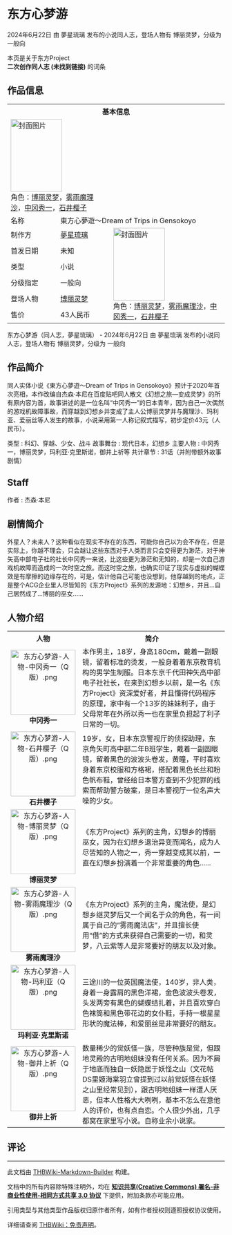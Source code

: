 # 东方心梦游

<!-- source html: G:\repos\THBWiki-Markdown-Builder\THBWikiMarkdown\Temp\main\6\6d\ns0%3A%E4%B8%9C%E6%96%B9%E5%BF%83%E6%A2%A6%E6%B8%B8.html -->

2024年6月22日 由 夢星琉璃  发布的小说同人志，登场人物有 博丽灵梦，分级为 一般向

本页是关于东方Project  
 **二次创作同人志 (未找到链接)** 的词条
## 作品信息

<table><tbody><tr><th colspan="3">基本信息</th></tr><tr><td class="cover-artwork-mobile" colspan="2"><a href="./文件-东方心梦游封面.png.md" class="image" title="封面图片"><img alt="封面图片" src="https://upload.thwiki.cc/thumb/1/10/%E4%B8%9C%E6%96%B9%E5%BF%83%E6%A2%A6%E6%B8%B8%E5%B0%81%E9%9D%A2.png/119px-%E4%B8%9C%E6%96%B9%E5%BF%83%E6%A2%A6%E6%B8%B8%E5%B0%81%E9%9D%A2.png" decoding="async" loading="lazy" width="119" height="168" srcset="https://upload.thwiki.cc/thumb/1/10/%E4%B8%9C%E6%96%B9%E5%BF%83%E6%A2%A6%E6%B8%B8%E5%B0%81%E9%9D%A2.png/178px-%E4%B8%9C%E6%96%B9%E5%BF%83%E6%A2%A6%E6%B8%B8%E5%B0%81%E9%9D%A2.png 1.5x, https://upload.thwiki.cc/thumb/1/10/%E4%B8%9C%E6%96%B9%E5%BF%83%E6%A2%A6%E6%B8%B8%E5%B0%81%E9%9D%A2.png/238px-%E4%B8%9C%E6%96%B9%E5%BF%83%E6%A2%A6%E6%B8%B8%E5%B0%81%E9%9D%A2.png 2x" data-file-width="2150" data-file-height="3035"></a><div class="cover-char">角色：<a href="./博丽灵梦.md" title="博丽灵梦">博丽灵梦</a>，<a href="./雾雨魔理沙.md" title="雾雨魔理沙">雾雨魔理沙</a>，<a href="/index.php?title=%E4%B8%AD%E5%86%88%E7%A7%80%E4%B8%80&amp;action=edit&amp;redlink=1" class="new" title="中冈秀一（页面不存在）">中冈秀一</a>，<a href="/index.php?title=%E7%9F%B3%E4%BA%95%E6%A8%B1%E5%AD%90&amp;action=edit&amp;redlink=1" class="new" title="石井樱子（页面不存在）">石井樱子</a></div></td>
</tr><tr><td class="label">名称</td><td colspan="2"> 東方心夢遊～Dream of Trips in Gensokoyo </td></tr><tr><td class="label">制作方</td><td><a href="./夢星琉璃.md" title="夢星琉璃">夢星琉璃</a></td><td class="cover-artwork" rowspan="6" style="min-width:168px;"><a href="./文件-东方心梦游封面.png.md" class="image" title="封面图片"><img alt="封面图片" src="https://upload.thwiki.cc/thumb/1/10/%E4%B8%9C%E6%96%B9%E5%BF%83%E6%A2%A6%E6%B8%B8%E5%B0%81%E9%9D%A2.png/119px-%E4%B8%9C%E6%96%B9%E5%BF%83%E6%A2%A6%E6%B8%B8%E5%B0%81%E9%9D%A2.png" decoding="async" loading="lazy" width="119" height="168" srcset="https://upload.thwiki.cc/thumb/1/10/%E4%B8%9C%E6%96%B9%E5%BF%83%E6%A2%A6%E6%B8%B8%E5%B0%81%E9%9D%A2.png/178px-%E4%B8%9C%E6%96%B9%E5%BF%83%E6%A2%A6%E6%B8%B8%E5%B0%81%E9%9D%A2.png 1.5x, https://upload.thwiki.cc/thumb/1/10/%E4%B8%9C%E6%96%B9%E5%BF%83%E6%A2%A6%E6%B8%B8%E5%B0%81%E9%9D%A2.png/238px-%E4%B8%9C%E6%96%B9%E5%BF%83%E6%A2%A6%E6%B8%B8%E5%B0%81%E9%9D%A2.png 2x" data-file-width="2150" data-file-height="3035"></a><div class="cover-char">角色：<a href="./博丽灵梦.md" title="博丽灵梦">博丽灵梦</a>，<a href="./雾雨魔理沙.md" title="雾雨魔理沙">雾雨魔理沙</a>，<a href="/index.php?title=%E4%B8%AD%E5%86%88%E7%A7%80%E4%B8%80&amp;action=edit&amp;redlink=1" class="new" title="中冈秀一（页面不存在）">中冈秀一</a>，<a href="/index.php?title=%E7%9F%B3%E4%BA%95%E6%A8%B1%E5%AD%90&amp;action=edit&amp;redlink=1" class="new" title="石井樱子（页面不存在）">石井樱子</a></div></td>
</tr><tr><td class="label">首发日期</td><td>未知</td></tr><tr><td class="label">类型</td><td>小说</td></tr><tr><td class="label">分级指定</td><td>一般向</td></tr><tr><td class="label">登场人物</td><td><a href="./博丽灵梦.md" title="博丽灵梦">博丽灵梦</a></td></tr><tr><td class="label">售价</td><td>43人民币</td></tr></tbody></table>

东方心梦游（同人志，夢星琉璃） - 2024年6月22日 由 夢星琉璃  发布的小说同人志，登场人物有 博丽灵梦，分级为 一般向
## 作品简介
  
同人实体小说《東方心夢遊～Dream of Trips in Gensokoyo》预计于2020年首次亮相，本作改编自杰森·本尼在百度贴吧同人散文《幻想之旅—变成灵梦》的所有原内容为首，故事讲述的是一位名叫“中冈秀一”的日本青年，因为自己一次偶然的游戏机故障事故，而穿越到幻想乡并变成了主人公博丽灵梦并与魔理沙、玛利亚、爱丽丝等人发生的故事，小说采用第一人称记叙式描写，初步定价43元（人民币）。
  

类型
: 科幻、穿越、少女、战斗
故事舞台
: 现代日本，幻想乡
主要人物
: 中冈秀一，博丽灵梦，玛利亚·克里斯诺，御井上祈等
共计章节
: 31话（并附带额外故事剧情）

## Staff
作者
: 杰森·本尼

## 剧情简介
  
外星人？未来人？这种看似在现实不存在的东西，可能你自己以为会不存在，但是实际上，你越不理会，只会越让这些东西对于人类而言只会变得更为渺茫，对于神矢高中部电子社的社长中冈秀一来说，比这些更为渺茫和无知的，却是一次自己游戏机故障而造成的一次时空之旅。而这时空之旅，也确实印证了现实与虚拟的蝴蝶效是有摩擦的边缘存在的，可是，估计他自己可能也没想到，他穿越到的地点，正是整个ACG企业里人尽皆知的《东方Project》系列的发源地：幻想乡，并且...自己居然成了...博丽的巫女......
  

## 人物介绍

<table>
<tbody><tr>
<th>人物
</th>
<th>简介
</th></tr>
<tr>
<td style="text-align:center"><a href="./文件-东方心梦游-人物-中冈秀一（Q版）.png.md" class="image"><img alt="东方心梦游-人物-中冈秀一（Q版）.png" src="https://upload.thwiki.cc/thumb/a/ab/%E4%B8%9C%E6%96%B9%E5%BF%83%E6%A2%A6%E6%B8%B8-%E4%BA%BA%E7%89%A9-%E4%B8%AD%E5%86%88%E7%A7%80%E4%B8%80%EF%BC%88Q%E7%89%88%EF%BC%89.png/150px-%E4%B8%9C%E6%96%B9%E5%BF%83%E6%A2%A6%E6%B8%B8-%E4%BA%BA%E7%89%A9-%E4%B8%AD%E5%86%88%E7%A7%80%E4%B8%80%EF%BC%88Q%E7%89%88%EF%BC%89.png" decoding="async" loading="lazy" width="150" height="150" srcset="https://upload.thwiki.cc/thumb/a/ab/%E4%B8%9C%E6%96%B9%E5%BF%83%E6%A2%A6%E6%B8%B8-%E4%BA%BA%E7%89%A9-%E4%B8%AD%E5%86%88%E7%A7%80%E4%B8%80%EF%BC%88Q%E7%89%88%EF%BC%89.png/225px-%E4%B8%9C%E6%96%B9%E5%BF%83%E6%A2%A6%E6%B8%B8-%E4%BA%BA%E7%89%A9-%E4%B8%AD%E5%86%88%E7%A7%80%E4%B8%80%EF%BC%88Q%E7%89%88%EF%BC%89.png 1.5x, https://upload.thwiki.cc/thumb/a/ab/%E4%B8%9C%E6%96%B9%E5%BF%83%E6%A2%A6%E6%B8%B8-%E4%BA%BA%E7%89%A9-%E4%B8%AD%E5%86%88%E7%A7%80%E4%B8%80%EF%BC%88Q%E7%89%88%EF%BC%89.png/300px-%E4%B8%9C%E6%96%B9%E5%BF%83%E6%A2%A6%E6%B8%B8-%E4%BA%BA%E7%89%A9-%E4%B8%AD%E5%86%88%E7%A7%80%E4%B8%80%EF%BC%88Q%E7%89%88%EF%BC%89.png 2x" data-file-width="1244" data-file-height="1244"></a><br><b>中冈秀一</b>
</td>
<td>本作男主，18岁，身高180cm，戴着一副眼镜，留着标准的烫发，一般身着着东京教育机构的男学生制服。日本东京千代田神矢高中部电子社社长，在来到幻想乡以前，是一名《东方Project》资深爱好者，并且懂得代码程序的原理，家中有一个13岁的妹妹利子，由于父母常年在外所以秀一也在家里负担起了利子日常的一切。
</td></tr>
<tr>
<td style="text-align:center"><a href="./文件-东方心梦游-人物-石井樱子（Q版）.png.md" class="image"><img alt="东方心梦游-人物-石井樱子（Q版）.png" src="https://upload.thwiki.cc/thumb/9/97/%E4%B8%9C%E6%96%B9%E5%BF%83%E6%A2%A6%E6%B8%B8-%E4%BA%BA%E7%89%A9-%E7%9F%B3%E4%BA%95%E6%A8%B1%E5%AD%90%EF%BC%88Q%E7%89%88%EF%BC%89.png/150px-%E4%B8%9C%E6%96%B9%E5%BF%83%E6%A2%A6%E6%B8%B8-%E4%BA%BA%E7%89%A9-%E7%9F%B3%E4%BA%95%E6%A8%B1%E5%AD%90%EF%BC%88Q%E7%89%88%EF%BC%89.png" decoding="async" loading="lazy" width="150" height="150" srcset="https://upload.thwiki.cc/thumb/9/97/%E4%B8%9C%E6%96%B9%E5%BF%83%E6%A2%A6%E6%B8%B8-%E4%BA%BA%E7%89%A9-%E7%9F%B3%E4%BA%95%E6%A8%B1%E5%AD%90%EF%BC%88Q%E7%89%88%EF%BC%89.png/225px-%E4%B8%9C%E6%96%B9%E5%BF%83%E6%A2%A6%E6%B8%B8-%E4%BA%BA%E7%89%A9-%E7%9F%B3%E4%BA%95%E6%A8%B1%E5%AD%90%EF%BC%88Q%E7%89%88%EF%BC%89.png 1.5x, https://upload.thwiki.cc/thumb/9/97/%E4%B8%9C%E6%96%B9%E5%BF%83%E6%A2%A6%E6%B8%B8-%E4%BA%BA%E7%89%A9-%E7%9F%B3%E4%BA%95%E6%A8%B1%E5%AD%90%EF%BC%88Q%E7%89%88%EF%BC%89.png/300px-%E4%B8%9C%E6%96%B9%E5%BF%83%E6%A2%A6%E6%B8%B8-%E4%BA%BA%E7%89%A9-%E7%9F%B3%E4%BA%95%E6%A8%B1%E5%AD%90%EF%BC%88Q%E7%89%88%EF%BC%89.png 2x" data-file-width="1244" data-file-height="1244"></a><br><b>石井樱子</b>
</td>
<td>19岁，女，日本东京警视厅的侦探助理，东京角矢町高中部二年B班学生，戴着一副圆眼镜，留着黑色的波波头卷发，黄瞳，平时喜欢身着东京校服和方格裙，搭配着黑色长丝和粉色帆布鞋，曾经给日本警方查到不少犯罪的线索而帮助警方破案，是日本警视厅一位名声大噪的少女。
</td></tr>
<tr>
<td style="text-align:center"><a href="./文件-东方心梦游-人物-博丽灵梦（Q版）.png.md" class="image"><img alt="东方心梦游-人物-博丽灵梦（Q版）.png" src="https://upload.thwiki.cc/thumb/6/67/%E4%B8%9C%E6%96%B9%E5%BF%83%E6%A2%A6%E6%B8%B8-%E4%BA%BA%E7%89%A9-%E5%8D%9A%E4%B8%BD%E7%81%B5%E6%A2%A6%EF%BC%88Q%E7%89%88%EF%BC%89.png/150px-%E4%B8%9C%E6%96%B9%E5%BF%83%E6%A2%A6%E6%B8%B8-%E4%BA%BA%E7%89%A9-%E5%8D%9A%E4%B8%BD%E7%81%B5%E6%A2%A6%EF%BC%88Q%E7%89%88%EF%BC%89.png" decoding="async" loading="lazy" width="150" height="150" srcset="https://upload.thwiki.cc/thumb/6/67/%E4%B8%9C%E6%96%B9%E5%BF%83%E6%A2%A6%E6%B8%B8-%E4%BA%BA%E7%89%A9-%E5%8D%9A%E4%B8%BD%E7%81%B5%E6%A2%A6%EF%BC%88Q%E7%89%88%EF%BC%89.png/225px-%E4%B8%9C%E6%96%B9%E5%BF%83%E6%A2%A6%E6%B8%B8-%E4%BA%BA%E7%89%A9-%E5%8D%9A%E4%B8%BD%E7%81%B5%E6%A2%A6%EF%BC%88Q%E7%89%88%EF%BC%89.png 1.5x, https://upload.thwiki.cc/thumb/6/67/%E4%B8%9C%E6%96%B9%E5%BF%83%E6%A2%A6%E6%B8%B8-%E4%BA%BA%E7%89%A9-%E5%8D%9A%E4%B8%BD%E7%81%B5%E6%A2%A6%EF%BC%88Q%E7%89%88%EF%BC%89.png/300px-%E4%B8%9C%E6%96%B9%E5%BF%83%E6%A2%A6%E6%B8%B8-%E4%BA%BA%E7%89%A9-%E5%8D%9A%E4%B8%BD%E7%81%B5%E6%A2%A6%EF%BC%88Q%E7%89%88%EF%BC%89.png 2x" data-file-width="1244" data-file-height="1244"></a><br><b>博丽灵梦</b>
</td>
<td>《东方Project》系列的主角，幻想乡的博丽巫女，因为在幻想乡退治异变而闻名，成为人尽皆知的人物之一，秀一穿越变成其以前，一直在幻想乡扮演着一个非常重要的角色......
</td></tr>
<tr>
<td style="text-align:center"><a href="./文件-东方心梦游-人物-雾雨魔理沙（Q版）.png.md" class="image"><img alt="东方心梦游-人物-雾雨魔理沙（Q版）.png" src="https://upload.thwiki.cc/thumb/c/c8/%E4%B8%9C%E6%96%B9%E5%BF%83%E6%A2%A6%E6%B8%B8-%E4%BA%BA%E7%89%A9-%E9%9B%BE%E9%9B%A8%E9%AD%94%E7%90%86%E6%B2%99%EF%BC%88Q%E7%89%88%EF%BC%89.png/150px-%E4%B8%9C%E6%96%B9%E5%BF%83%E6%A2%A6%E6%B8%B8-%E4%BA%BA%E7%89%A9-%E9%9B%BE%E9%9B%A8%E9%AD%94%E7%90%86%E6%B2%99%EF%BC%88Q%E7%89%88%EF%BC%89.png" decoding="async" loading="lazy" width="150" height="150" srcset="https://upload.thwiki.cc/thumb/c/c8/%E4%B8%9C%E6%96%B9%E5%BF%83%E6%A2%A6%E6%B8%B8-%E4%BA%BA%E7%89%A9-%E9%9B%BE%E9%9B%A8%E9%AD%94%E7%90%86%E6%B2%99%EF%BC%88Q%E7%89%88%EF%BC%89.png/225px-%E4%B8%9C%E6%96%B9%E5%BF%83%E6%A2%A6%E6%B8%B8-%E4%BA%BA%E7%89%A9-%E9%9B%BE%E9%9B%A8%E9%AD%94%E7%90%86%E6%B2%99%EF%BC%88Q%E7%89%88%EF%BC%89.png 1.5x, https://upload.thwiki.cc/thumb/c/c8/%E4%B8%9C%E6%96%B9%E5%BF%83%E6%A2%A6%E6%B8%B8-%E4%BA%BA%E7%89%A9-%E9%9B%BE%E9%9B%A8%E9%AD%94%E7%90%86%E6%B2%99%EF%BC%88Q%E7%89%88%EF%BC%89.png/300px-%E4%B8%9C%E6%96%B9%E5%BF%83%E6%A2%A6%E6%B8%B8-%E4%BA%BA%E7%89%A9-%E9%9B%BE%E9%9B%A8%E9%AD%94%E7%90%86%E6%B2%99%EF%BC%88Q%E7%89%88%EF%BC%89.png 2x" data-file-width="1244" data-file-height="1244"></a><br><b>雾雨魔理沙</b>
</td>
<td>《东方Project》系列的主角，魔法使，是幻想乡继灵梦后又一个闻名于众的角色，有一间属于自己的“雾雨魔法店”，并且擅长使用“借”的方式来获得自己需要的一切，和灵梦，八云紫等人是非常要好的朋友以及对象。
</td></tr>
<tr>
<td style="text-align:center"><a href="./文件-东方心梦游-人物-玛利亚（Q版）.png.md" class="image"><img alt="东方心梦游-人物-玛利亚（Q版）.png" src="https://upload.thwiki.cc/thumb/d/d3/%E4%B8%9C%E6%96%B9%E5%BF%83%E6%A2%A6%E6%B8%B8-%E4%BA%BA%E7%89%A9-%E7%8E%9B%E5%88%A9%E4%BA%9A%EF%BC%88Q%E7%89%88%EF%BC%89.png/150px-%E4%B8%9C%E6%96%B9%E5%BF%83%E6%A2%A6%E6%B8%B8-%E4%BA%BA%E7%89%A9-%E7%8E%9B%E5%88%A9%E4%BA%9A%EF%BC%88Q%E7%89%88%EF%BC%89.png" decoding="async" loading="lazy" width="150" height="150" srcset="https://upload.thwiki.cc/thumb/d/d3/%E4%B8%9C%E6%96%B9%E5%BF%83%E6%A2%A6%E6%B8%B8-%E4%BA%BA%E7%89%A9-%E7%8E%9B%E5%88%A9%E4%BA%9A%EF%BC%88Q%E7%89%88%EF%BC%89.png/225px-%E4%B8%9C%E6%96%B9%E5%BF%83%E6%A2%A6%E6%B8%B8-%E4%BA%BA%E7%89%A9-%E7%8E%9B%E5%88%A9%E4%BA%9A%EF%BC%88Q%E7%89%88%EF%BC%89.png 1.5x, https://upload.thwiki.cc/thumb/d/d3/%E4%B8%9C%E6%96%B9%E5%BF%83%E6%A2%A6%E6%B8%B8-%E4%BA%BA%E7%89%A9-%E7%8E%9B%E5%88%A9%E4%BA%9A%EF%BC%88Q%E7%89%88%EF%BC%89.png/300px-%E4%B8%9C%E6%96%B9%E5%BF%83%E6%A2%A6%E6%B8%B8-%E4%BA%BA%E7%89%A9-%E7%8E%9B%E5%88%A9%E4%BA%9A%EF%BC%88Q%E7%89%88%EF%BC%89.png 2x" data-file-width="1244" data-file-height="1244"></a><br><b>玛利亚·克里斯诺</b>
</td>
<td>三途川的一位英国魔法使，140岁，非人类，身着一身露肩的黑色洋裙，金色波波头卷发，头发两旁有黑色的蝴蝶结扎着，并且喜欢穿白色袜筒和黑色带花边的女仆鞋，手持一根星星形状的魔法棒，和爱丽丝是非常要好的朋友。
</td></tr>
<tr>
<td style="text-align:center"><a href="./文件-东方心梦游-人物-御井上祈（Q版）.png.md" class="image"><img alt="东方心梦游-人物-御井上祈（Q版）.png" src="https://upload.thwiki.cc/thumb/9/9b/%E4%B8%9C%E6%96%B9%E5%BF%83%E6%A2%A6%E6%B8%B8-%E4%BA%BA%E7%89%A9-%E5%BE%A1%E4%BA%95%E4%B8%8A%E7%A5%88%EF%BC%88Q%E7%89%88%EF%BC%89.png/150px-%E4%B8%9C%E6%96%B9%E5%BF%83%E6%A2%A6%E6%B8%B8-%E4%BA%BA%E7%89%A9-%E5%BE%A1%E4%BA%95%E4%B8%8A%E7%A5%88%EF%BC%88Q%E7%89%88%EF%BC%89.png" decoding="async" loading="lazy" width="150" height="150" srcset="https://upload.thwiki.cc/thumb/9/9b/%E4%B8%9C%E6%96%B9%E5%BF%83%E6%A2%A6%E6%B8%B8-%E4%BA%BA%E7%89%A9-%E5%BE%A1%E4%BA%95%E4%B8%8A%E7%A5%88%EF%BC%88Q%E7%89%88%EF%BC%89.png/225px-%E4%B8%9C%E6%96%B9%E5%BF%83%E6%A2%A6%E6%B8%B8-%E4%BA%BA%E7%89%A9-%E5%BE%A1%E4%BA%95%E4%B8%8A%E7%A5%88%EF%BC%88Q%E7%89%88%EF%BC%89.png 1.5x, https://upload.thwiki.cc/thumb/9/9b/%E4%B8%9C%E6%96%B9%E5%BF%83%E6%A2%A6%E6%B8%B8-%E4%BA%BA%E7%89%A9-%E5%BE%A1%E4%BA%95%E4%B8%8A%E7%A5%88%EF%BC%88Q%E7%89%88%EF%BC%89.png/300px-%E4%B8%9C%E6%96%B9%E5%BF%83%E6%A2%A6%E6%B8%B8-%E4%BA%BA%E7%89%A9-%E5%BE%A1%E4%BA%95%E4%B8%8A%E7%A5%88%EF%BC%88Q%E7%89%88%EF%BC%89.png 2x" data-file-width="1244" data-file-height="1244"></a><br><b>御井上祈</b>
</td>
<td>数量稀少的觉妖怪一族，尽管种族是觉，但跟地灵殿的古明地姐妹没有任何关系。因为不屑于地底而独自一妖隐居于妖怪之山（文花帖DS里姬海棠羽立曾提到过以前觉妖怪在妖怪之山里经常见到），跟古明地姐妹一样遭人厌恶，但本人性格大大咧咧，基本不怎么在意他人的评价，也有点自恋。个人很少外出，几乎都窝在家里写小说。自称业余小说家。
</td></tr></tbody></table>


## 评论




---

此文档由 [THBWiki-Markdown-Builder](https://github.com/Delsin-Yu/THBWiki-Markdown-Builder) 构建。

文档中的所有内容除特殊注明外，均在 [**知识共享(Creative Commons) 署名-非商业性使用-相同方式共享 3.0 协议**](https://creativecommons.org/licenses/by-sa/3.0/deed.zh-hans) 下提供，附加条款亦可能应用。

引用类型与其他类型作品版权归原作者所有，如有作者授权则遵照授权协议使用。

详细请查阅 [THBWiki：免责声明](https://thbwiki.cc/THBWiki:%E5%85%8D%E8%B4%A3%E5%A3%B0%E6%98%8E)。

